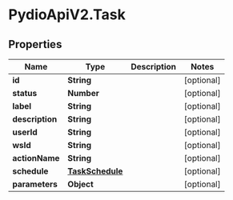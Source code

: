 # PydioApiV2.Task

## Properties
Name | Type | Description | Notes
------------ | ------------- | ------------- | -------------
**id** | **String** |  | [optional] 
**status** | **Number** |  | [optional] 
**label** | **String** |  | [optional] 
**description** | **String** |  | [optional] 
**userId** | **String** |  | [optional] 
**wsId** | **String** |  | [optional] 
**actionName** | **String** |  | [optional] 
**schedule** | [**TaskSchedule**](TaskSchedule.md) |  | [optional] 
**parameters** | **Object** |  | [optional] 


